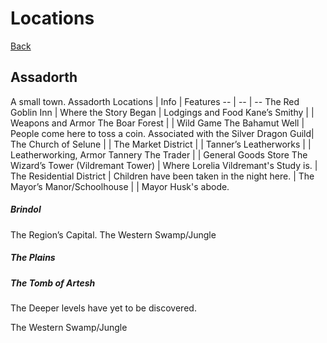# Locations
[Back](ErubounesuWikiMain.md)

## Assadorth
A small town.
Assadorth Locations | Info | Features
-- | -- | --
The Red Goblin Inn | Where the Story Began | Lodgings and Food
Kane’s Smithy  | | Weapons and Armor
The Boar Forest  | | Wild Game
The Bahamut Well  | People come here to toss a coin. Associated with the Silver Dragon Guild| 
The Church of Selune  | |
The Market District  | |
Tanner’s Leatherworks  | | Leatherworking, Armor
Tannery The Trader  | | General Goods Store
The Wizard’s Tower (Vildremant Tower)  | Where Lorelia Vildremant's Study is. |
The Residential District  | Children have been taken in the night here. |
The Mayor’s Manor/Schoolhouse  | | Mayor Husk's abode.

##### Brindol
The Region’s Capital. The Western Swamp/Jungle

##### The Plains

##### The Tomb of Artesh
The Deeper levels have yet to be discovered.

The Western Swamp/Jungle

